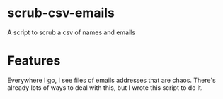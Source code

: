 scrub-csv-emails
========

A script to scrub a csv of names and emails


Features
========
Everywhere I go, I see files of emails addresses that are chaos.  There's already lots of ways to deal with this, but I wrote this script to do it.